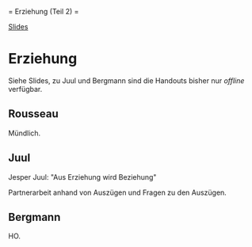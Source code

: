 = Erziehung (Teil 2) =

[Slides](https://dorkeinath.github.io/slides_html/ethik-slides/Erziehung.html)

# Erziehung

Siehe Slides, zu Juul und Bergmann sind die Handouts bisher nur *offline* verfügbar.

## Rousseau

Mündlich.

## Juul

Jesper Juul: "Aus Erziehung wird Beziehung"

Partnerarbeit anhand von Auszügen und Fragen zu den Auszügen.

## Bergmann

HO.
